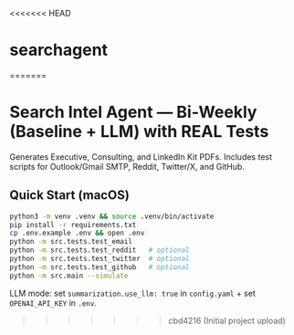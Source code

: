 <<<<<<< HEAD
# searchagent
=======
# Search Intel Agent — Bi‑Weekly (Baseline + LLM) with REAL Tests

Generates Executive, Consulting, and LinkedIn Kit PDFs. Includes test scripts for Outlook/Gmail SMTP, Reddit, Twitter/X, and GitHub.

## Quick Start (macOS)
```bash
python3 -m venv .venv && source .venv/bin/activate
pip install -r requirements.txt
cp .env.example .env && open .env
python -m src.tests.test_email
python -m src.tests.test_reddit   # optional
python -m src.tests.test_twitter  # optional
python -m src.tests.test_github   # optional
python -m src.main --simulate
```
LLM mode: set `summarization.use_llm: true` in `config.yaml` + set `OPENAI_API_KEY` in `.env`.
>>>>>>> cbd4216 (Initial project upload)
